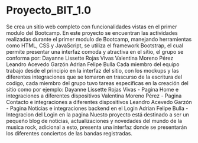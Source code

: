 # Proyecto_BIT_1.0
Se crea un sitio web completo con funcionalidades vistas en el primer modulo del Bootcamp.
En este proyecto se encuentran las actividades realizadas durante el primer modulo de Bootcamp, manejando herramientas como HTML, CSS y JavaScript, se utiliza el framework Bootstrap, el cual permite presentar una interfaz comoda y atractiva en el sitio, el grupo se conforma por:
Dayanne Lissette Rojas Vivas
Valentina Moreno Pérez
Leandro Acevedo Garzón
Adrian Felipe Bulla
Cada miembro del equipo trabajo desde el principio en la interfaz del sitio, con los mockups y las diferentes integraciones que se tomaron en trascurso de la escritura del codigo, cada miembro del grupo tuvo tareas especificas en la creación del sitio como por ejemplo:
Dayanne Lissette Rojas Vivas - Pagina Home e integraciones a diferentes dispositivos
Valentina Moreno Pérez - Pagina Contacto e integraciones a diferentes dispositivos
Leandro Acevedo Garzón - Pagina Noticias e integraciones backend en el Login
Adrian Felipe Bulla - Integracion del Login en la pagina
Nuesto proyecto está destinado a ser un pequeño blog de noticias, actualizaciones y novedades del mundo de la musica rock, adicional a esto, presenta una interfaz donde se presentarán los diferentes conciertos de las bandas registradas. 
